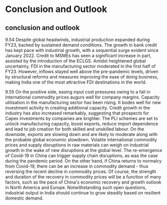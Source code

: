# Conclusion and Outlook

## conclusion and outlook

9.54 Despite  global  headwinds,  industrial  production  expanded  during  FY23,  backed  by sustained demand conditions. The growth in bank credit has kept pace with industrial growth, with a sequential surge evident since January 2022. Credit to MSMEs has seen a significant increase in part, assisted by the introduction of the ECLGS.  Amidst heightened global uncertainty, FDI in the manufacturing sector moderated in the first half of FY23. However, inflows stayed well above the pre-pandemic levels, driven by structural reforms and measures improving the ease of doing business, making India one of the most attractive FDI destinations in the world.

9.55 On the positive side, easing input cost pressures owing to a fall in international commodity prices augurs well for company margins. Capacity utilisation in the manufacturing sector has been rising. It bodes well for new investment activity in creating additional capacity. Credit growth in the industry has also increased remarkably, suggesting that prospects for Capex investments by companies are brighter. The PLI schemes are set to unlock manufacturing capacity, boost exports, reduce import dependence and lead to job creation for both skilled and unskilled labour. On the downside, exports are slowing down and are likely to moderate along with the probable global economic slowdown. Volatile international commodity prices and supply disruptions in raw materials  can  weigh  on  industrial  growth  in  the  wake  of  new  disruptions  at  the  global level.  The  re-emergence  of  Covid-19  in  China  can  trigger  supply  chain  disruptions,  as  was the case during the pandemic period. On the other hand, if China returns to normalcy from Covid-19, there can be an increase in commodity demand - thus reversing the recent decline in commodity prices. Of course, the strength and duration of the recovery in commodity prices will be a function of many factors, such as the pace of China's economic recovery and growth outlook in North America and Europe. Notwithstanding such open questions, industrial output in India should continue to grow steadily based on resilient domestic demand.